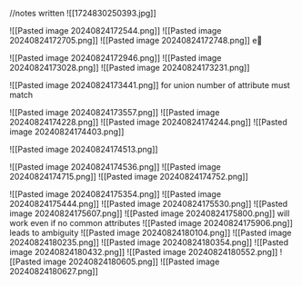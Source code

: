 
//notes written 
![[1724830250393.jpg]]


![[Pasted image 20240824172544.png]]
![[Pasted image 20240824172705.png]]
![[Pasted image 20240824172748.png]]
e🎃

![[Pasted image 20240824172946.png]]
![[Pasted image 20240824173028.png]]
![[Pasted image 20240824173231.png]]

![[Pasted image 20240824173441.png]]
for union number of attribute must match 

![[Pasted image 20240824173557.png]]
 ![[Pasted image 20240824174228.png]]
 ![[Pasted image 20240824174244.png]]
 ![[Pasted image 20240824174403.png]]
 
![[Pasted image 20240824174513.png]]

![[Pasted image 20240824174536.png]]
![[Pasted image 20240824174715.png]]
![[Pasted image 20240824174752.png]]

![[Pasted image 20240824175354.png]]
![[Pasted image 20240824175444.png]]
![[Pasted image 20240824175530.png]]
![[Pasted image 20240824175607.png]]
![[Pasted image 20240824175800.png]]
will work even if no common attributes 
![[Pasted image 20240824175906.png]]
leads to ambiguity 
 ![[Pasted image 20240824180104.png]]
 ![[Pasted image 20240824180235.png]]
 ![[Pasted image 20240824180354.png]]
 ![[Pasted image 20240824180432.png]]
  ![[Pasted image 20240824180552.png]]
  ![[Pasted image 20240824180605.png]]
  ![[Pasted image 20240824180627.png]]
  